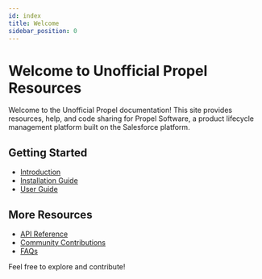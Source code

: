 ```yaml
---
id: index
title: Welcome
sidebar_position: 0
---
```


# Welcome to Unofficial Propel Resources

Welcome to the Unofficial Propel documentation! This site provides resources, help, and code sharing for Propel Software, a product lifecycle management platform built on the Salesforce platform.

## Getting Started

- [Introduction](intro)
- [Installation Guide](installation)
- [User Guide](user-guide)

## More Resources

- [API Reference](api)
- [Community Contributions](community)
- [FAQs](faqs)

Feel free to explore and contribute!
